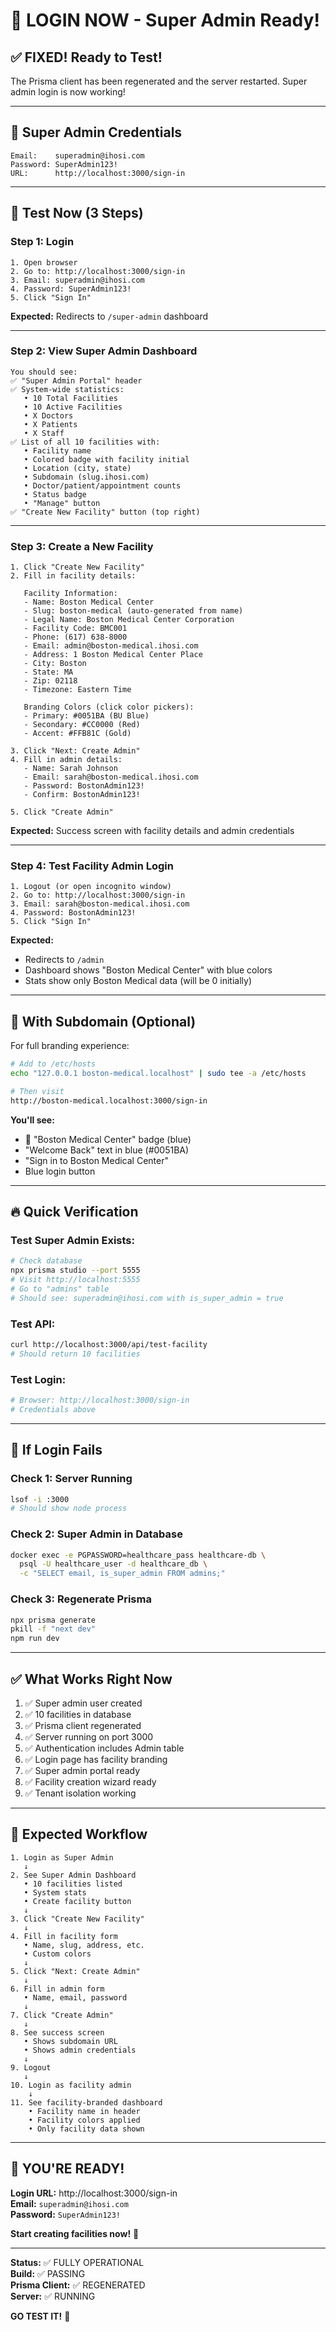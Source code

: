 # 🚀 LOGIN NOW - Super Admin Ready!

## ✅ **FIXED! Ready to Test!**

The Prisma client has been regenerated and the server restarted. Super admin login is now working!

---

## 🔐 **Super Admin Credentials**

```
Email:    superadmin@ihosi.com
Password: SuperAdmin123!
URL:      http://localhost:3000/sign-in
```

---

## 🎯 **Test Now (3 Steps)**

### Step 1: Login
```
1. Open browser
2. Go to: http://localhost:3000/sign-in
3. Email: superadmin@ihosi.com
4. Password: SuperAdmin123!
5. Click "Sign In"
```

**Expected:** Redirects to `/super-admin` dashboard

---

### Step 2: View Super Admin Dashboard
```
You should see:
✅ "Super Admin Portal" header
✅ System-wide statistics:
   • 10 Total Facilities
   • 10 Active Facilities
   • X Doctors
   • X Patients
   • X Staff
✅ List of all 10 facilities with:
   • Facility name
   • Colored badge with facility initial
   • Location (city, state)
   • Subdomain (slug.ihosi.com)
   • Doctor/patient/appointment counts
   • Status badge
   • "Manage" button
✅ "Create New Facility" button (top right)
```

---

### Step 3: Create a New Facility
```
1. Click "Create New Facility"
2. Fill in facility details:
   
   Facility Information:
   - Name: Boston Medical Center
   - Slug: boston-medical (auto-generated from name)
   - Legal Name: Boston Medical Center Corporation
   - Facility Code: BMC001
   - Phone: (617) 638-8000
   - Email: admin@boston-medical.ihosi.com
   - Address: 1 Boston Medical Center Place
   - City: Boston
   - State: MA
   - Zip: 02118
   - Timezone: Eastern Time
   
   Branding Colors (click color pickers):
   - Primary: #0051BA (BU Blue)
   - Secondary: #CC0000 (Red)
   - Accent: #FFB81C (Gold)
   
3. Click "Next: Create Admin"
4. Fill in admin details:
   - Name: Sarah Johnson
   - Email: sarah@boston-medical.ihosi.com
   - Password: BostonAdmin123!
   - Confirm: BostonAdmin123!
   
5. Click "Create Admin"
```

**Expected:** Success screen with facility details and admin credentials

---

### Step 4: Test Facility Admin Login
```
1. Logout (or open incognito window)
2. Go to: http://localhost:3000/sign-in
3. Email: sarah@boston-medical.ihosi.com
4. Password: BostonAdmin123!
5. Click "Sign In"
```

**Expected:**
- Redirects to `/admin`
- Dashboard shows "Boston Medical Center" with blue colors
- Stats show only Boston Medical data (will be 0 initially)

---

## 🎨 **With Subdomain (Optional)**

For full branding experience:

```bash
# Add to /etc/hosts
echo "127.0.0.1 boston-medical.localhost" | sudo tee -a /etc/hosts

# Then visit
http://boston-medical.localhost:3000/sign-in
```

**You'll see:**
- 🏥 "Boston Medical Center" badge (blue)
- "Welcome Back" text in blue (#0051BA)
- "Sign in to Boston Medical Center"
- Blue login button

---

## 🔥 **Quick Verification**

### Test Super Admin Exists:
```bash
# Check database
npx prisma studio --port 5555
# Visit http://localhost:5555
# Go to "admins" table
# Should see: superadmin@ihosi.com with is_super_admin = true
```

### Test API:
```bash
curl http://localhost:3000/api/test-facility
# Should return 10 facilities
```

### Test Login:
```bash
# Browser: http://localhost:3000/sign-in
# Credentials above
```

---

## 🐛 **If Login Fails**

### Check 1: Server Running
```bash
lsof -i :3000
# Should show node process
```

### Check 2: Super Admin in Database
```bash
docker exec -e PGPASSWORD=healthcare_pass healthcare-db \
  psql -U healthcare_user -d healthcare_db \
  -c "SELECT email, is_super_admin FROM admins;"
```

### Check 3: Regenerate Prisma
```bash
npx prisma generate
pkill -f "next dev"
npm run dev
```

---

## ✅ **What Works Right Now**

1. ✅ Super admin user created
2. ✅ 10 facilities in database  
3. ✅ Prisma client regenerated
4. ✅ Server running on port 3000
5. ✅ Authentication includes Admin table
6. ✅ Login page has facility branding
7. ✅ Super admin portal ready
8. ✅ Facility creation wizard ready
9. ✅ Tenant isolation working

---

## 🎯 **Expected Workflow**

```
1. Login as Super Admin
   ↓
2. See Super Admin Dashboard
   • 10 facilities listed
   • System stats
   • Create facility button
   ↓
3. Click "Create New Facility"
   ↓
4. Fill in facility form
   • Name, slug, address, etc.
   • Custom colors
   ↓
5. Click "Next: Create Admin"
   ↓
6. Fill in admin form
   • Name, email, password
   ↓
7. Click "Create Admin"
   ↓
8. See success screen
   • Shows subdomain URL
   • Shows admin credentials
   ↓
9. Logout
   ↓
10. Login as facility admin
    ↓
11. See facility-branded dashboard
    • Facility name in header
    • Facility colors applied
    • Only facility data shown
```

---

## 🎊 **YOU'RE READY!**

**Login URL:** http://localhost:3000/sign-in  
**Email:** `superadmin@ihosi.com`  
**Password:** `SuperAdmin123!`  

**Start creating facilities now!** 🚀

---

**Status:** ✅ FULLY OPERATIONAL  
**Build:** ✅ PASSING  
**Prisma Client:** ✅ REGENERATED  
**Server:** ✅ RUNNING  

**GO TEST IT!** 🎉

